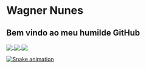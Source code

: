 # Wagner Nunes

## Bem vindo ao meu humilde GitHub

<div>
  <a href="https://github.com/wagnerbola2">
  <img align="center" src="https://github-readme-stats.vercel.app/api/top-langs/?username=wagnerbola2&layout=compact&theme=dracula"/>
  <img align="center" src="https://github-readme-stats.vercel.app/api?username=wagnerbola2&show_icons=true&theme=dracula&include_all_commits=true"/>
  <img align="center" src="https://github-readme-stats-sigma-five.vercel.app/api/top-langs/?username=wagnerbola2&layout=compact&theme=dracula&line_height=40&hide=css"/>
</div>

![Snake animation](https://github.com/wagnerbola2/wagnerbola2/blob/output/github-contribution-grid-snake.svg)

<!--
**wagnerbola2/wagnerbola2** is a ✨ _special_ ✨ repository because its `README.md` (this file) appears on your GitHub profile.

Here are some ideas to get you started:

- 🔭 I’m currently working on ...
- 🌱 I’m currently learning ...
- 👯 I’m looking to collaborate on ...
- 🤔 I’m looking for help with ...
- 💬 Ask me about ...
- 📫 How to reach me: ...
- 😄 Pronouns: ...
- ⚡ Fun fact: ...
-->
